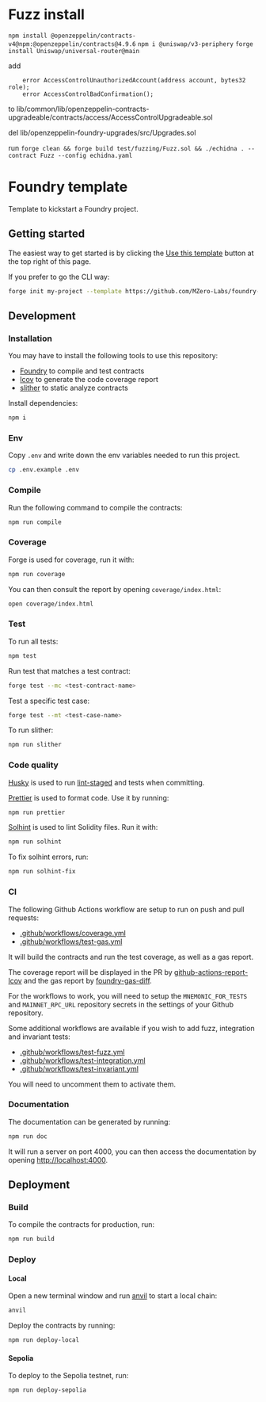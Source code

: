 # Fuzz install

`npm install @openzeppelin/contracts-v4@npm:@openzeppelin/contracts@4.9.6`
`npm i @uniswap/v3-periphery`
`forge install Uniswap/universal-router@main`

add

```
    error AccessControlUnauthorizedAccount(address account, bytes32 role);
    error AccessControlBadConfirmation();
```

to
lib/common/lib/openzeppelin-contracts-upgradeable/contracts/access/AccessControlUpgradeable.sol

del lib/openzeppelin-foundry-upgrades/src/Upgrades.sol

run `forge clean && forge build test/fuzzing/Fuzz.sol && ./echidna . --contract Fuzz --config echidna.yaml`

# Foundry template

Template to kickstart a Foundry project.

## Getting started

The easiest way to get started is by clicking the [Use this template](https://github.com/MZero-Labs/foundry-template/generate) button at the top right of this page.

If you prefer to go the CLI way:

```bash
forge init my-project --template https://github.com/MZero-Labs/foundry-template
```

## Development

### Installation

You may have to install the following tools to use this repository:

- [Foundry](https://github.com/foundry-rs/foundry) to compile and test contracts
- [lcov](https://github.com/linux-test-project/lcov) to generate the code coverage report
- [slither](https://github.com/crytic/slither) to static analyze contracts

Install dependencies:

```bash
npm i
```

### Env

Copy `.env` and write down the env variables needed to run this project.

```bash
cp .env.example .env
```

### Compile

Run the following command to compile the contracts:

```bash
npm run compile
```

### Coverage

Forge is used for coverage, run it with:

```bash
npm run coverage
```

You can then consult the report by opening `coverage/index.html`:

```bash
open coverage/index.html
```

### Test

To run all tests:

```bash
npm test
```

Run test that matches a test contract:

```bash
forge test --mc <test-contract-name>
```

Test a specific test case:

```bash
forge test --mt <test-case-name>
```

To run slither:

```bash
npm run slither
```

### Code quality

[Husky](https://typicode.github.io/husky/#/) is used to run [lint-staged](https://github.com/okonet/lint-staged) and tests when committing.

[Prettier](https://prettier.io) is used to format code. Use it by running:

```bash
npm run prettier
```

[Solhint](https://protofire.github.io/solhint/) is used to lint Solidity files. Run it with:

```bash
npm run solhint
```

To fix solhint errors, run:

```bash
npm run solhint-fix
```

### CI

The following Github Actions workflow are setup to run on push and pull requests:

- [.github/workflows/coverage.yml](.github/workflows/coverage.yml)
- [.github/workflows/test-gas.yml](.github/workflows/test-gas.yml)

It will build the contracts and run the test coverage, as well as a gas report.

The coverage report will be displayed in the PR by [github-actions-report-lcov](https://github.com/zgosalvez/github-actions-report-lcov) and the gas report by [foundry-gas-diff](https://github.com/Rubilmax/foundry-gas-diff).

For the workflows to work, you will need to setup the `MNEMONIC_FOR_TESTS` and `MAINNET_RPC_URL` repository secrets in the settings of your Github repository.

Some additional workflows are available if you wish to add fuzz, integration and invariant tests:

- [.github/workflows/test-fuzz.yml](.github/workflows/test-fuzz.yml)
- [.github/workflows/test-integration.yml](.github/workflows/test-integration.yml)
- [.github/workflows/test-invariant.yml](.github/workflows/test-invariant.yml)

You will need to uncomment them to activate them.

### Documentation

The documentation can be generated by running:

```bash
npm run doc
```

It will run a server on port 4000, you can then access the documentation by opening [http://localhost:4000](http://localhost:4000).

## Deployment

### Build

To compile the contracts for production, run:

```bash
npm run build
```

### Deploy

#### Local

Open a new terminal window and run [anvil](https://book.getfoundry.sh/reference/anvil/) to start a local chain:

```bash
anvil
```

Deploy the contracts by running:

```bash
npm run deploy-local
```

#### Sepolia

To deploy to the Sepolia testnet, run:

```bash
npm run deploy-sepolia
```
